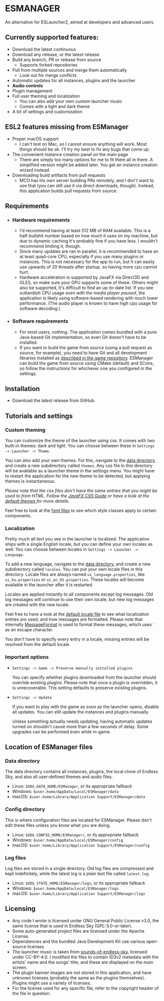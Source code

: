 # ESMANAGER

An alternative for ESLauncher2, aimed at developers and advanced users.

## Currently supported features:

- Download the latest continuous
- Download any release, or the latest release
- Build any branch, PR or release from source
  - Supports forked repositories
- Pull from multiple sources and merge them automatically
  - Look out for merge conflicts
- Automatic updates for all instances, plugins and the launcher
- **Audio controls**
- Plugin management
- Full user theming and localization
  - You can also add your own custom launcher music
  - Comes with a light and dark theme
- A lot of settings and customization

## ESL2 features missing from ESManager

- Proper macOS support
  - I can't test on Mac, so I cannot ensure anything will work. Most things should be ok. I'll try my best to fix any bugs that come up.
- The convenient instance creation panel on the main page
  - There are simply too many options for me to fit them all in there. A simplified version might be added later. You get an instance creation wizard instead.
- Downloading build artifacts from pull requests
  - MCO has his own server building PRs remotely, and I don't want to use that (you can still use it via direct downloads, though). Instead, this application builds pull requests from source.

## Requirements

- ### Hardware requirements
  - I'd recommend having at least 512 MB of RAM available. This is a half-bullshit number based on how much it uses on my machine, but due to dynamic caching it's probably fine if you have less. I wouldn't recommend limiting it, though.
  - Since many updates are ran in parallel, it is recommended to have an at least quad-core CPU, especially if you use many plugins or instances. This is not necessary for the app to run, but it can easily use upwards of 20 threads after startup, so having more cpu cannot hurt.
  - Hardware acceleration is supported by JavaFX via Direct3D and GLES, so make sure your GPU supports some of these. Others might also be supported, it's difficult to find an up-to-date list. If you see outlandish CPU usage *even with the media player paused*, the application is likely using software-based rendering with much lower performance. (The audio player is known to have high cpu usage for software decoding.)
  
- ### Software requirements
  - For most users, nothing. The application comes bundled with a pure Java-based Git implementation, so even Git doesn't have to be installed.
  - If you want to build the game from source (using a pull request as source, for example), you need to have Git and all development libraries installed as [described in the game repository](https://github.com/endless-sky/endless-sky/blob/master/readme-developer.md). ESManager can build the game from source using CMake (default) and SCons, so follow the instructions for whichever one you configured in the settings.

## Installation
- Download the latest release from GitHub.

## Tutorials and settings

### Custom theming
  You can customize the theme of the launcher using css. It comes with two built-in themes: dark and light. You can choose between these in `Settings -> Launcher -> Theme`.
  
  You can also add your own themes. For this, navigate to the [data directory](#data-directory), and create a new subdirectory called `themes`. Any css file in this directory will be available as a launcher theme in the settings menu. You might have to restart the application for the new theme to be detected, but applying themes is instantaneous.
  
  *Please note that the css files don't have the same entries that you might be used to from HTML. Follow the [JavaFX CSS Guide](https://openjfx.io/javadoc/19/javafx.graphics/javafx/scene/doc-files/cssref.html) or have a look at the [default themes](src/main/resources/tibetiroka/esmanager/ui/themes) for more details.*
  
  Feel free to look at the [fxml files](src/main/resources/tibetiroka/esmanager/ui) to see which style classes apply to certain components. 
  
### Localization
  Pretty much all text you see in the launcher is localized. The application ships with a single English locale, but you can define your own locales as well. You can choose between locales in `Settings -> Launcher -> Language`.
  
  To add a new language, navigate to the [data directory](#data-directory), and create a new subdirectory called `locales`. You can put your own locale files in this directory. Locale files are always named `ui_language.properties`, like `ui_hu.properties` or `ui_en_US.properties`. These locales will become available in the launcher after it is restarted.
  
  Locales are applied instantly to all components except log messages. Old log messages will continue to use their own locale, but new log messages are created with the new locale.
  
  Feel free to have a look at the [default locale file](src/main/resources/tibetiroka/esmanager/config/locales/ui_en.properties) to see what localization entries are used, and how messages are formatted. Please note that internally [MessageFormat](https://docs.oracle.com/en/java/javase/19/docs/api/java.base/java/text/MessageFormat.html) is used to format these messages, which uses `'` as an escape character.
  
  You don't have to specify every entry in a locale, missing entries will be resolved from the default locale.

### Important options
- `Settings -> Game -> Preserve manually installed plugins`
  
  You can specify whether plugins downloaded from the launcher should override existing plugins. Please note that once a plugin is overridden, it is unrecoverable. This setting defaults to preserve existing plugins.
- `Settings -> Update`

  If you want to play with the game as soon as the launcher opens, disable all updates. You can still update the instances and plugins manually.
  
  Unless something actually needs updating, having automatic updates turned on shouldn't cause more than a few seconds of delay. Some upgrades can be performed even while in-game.

## Location of ESManager files

### Data directory
  The data directory contains all instances, plugins, the local clone of Endless Sky, and also all user-defined themes and audio files.
- Linux: `$XDG_DATA_HOME/ESManager`, or its appropriate fallback
- Windows: `$user.home/AppData/Local/ESManager/data`
- macOS: `$user.home/Library/Application Support/ESManager/data`

### Config directory
  This is where configuration files are located for ESManager. Please don't edit these files unless you know what you are doing.
- Linux: `$XDG_CONFIG_HOME/ESManager/`, or its appropriate fallback
- Windows: `$user.home/AppData/Local/ESManager/config`
- macOS: `$user.home/Library/Application Support/ESManager/config`

### Log files
  Log files are stored in a single directory. Old log files are compressed and kept indefinitely, while the latest log is a plain text file called `latest.log`.
- Linux: `$XDG_STATE_HOME/ESManager/logs`, or its appropriate fallback
- Windows: `$user.home/AppData/Local/ESManager/logs`
- macOS: `$user.home/Library/Application Support/ESManager/logs`

## Licensing
- Any code I wrote is licensed under GNU General Public License v3.0, the same license that is used in Endless Sky (GPL-3.0-or-later).
- Some auto-generated project files are licensed under the Apache License.
- Dependencies and the bundled Java Development Kit use various open-source licenses.
- The launcher music is taken from [sounds-of-endless-sky](https://github.com/samrocketman/sounds-of-endless-sky), licensed under CC-BY-4.0. I modified the files to contain ID3v2 metadata with the artists' name and the songs' title, and these are displayed on the main screen.
- The plugin banner images are not stored in this application, and have unknown licenses (probably the same as the plugins themselves). Plugins might use a variety of licenses.
- For the license used for any specific file, refer to the copyright header of the file in question.
